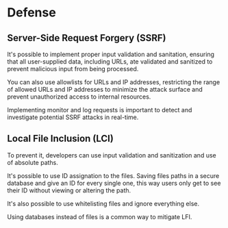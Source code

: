 # Defense

## Server-Side Request Forgery (SSRF)

It's possible to implement proper input validation and sanitation, ensuring that all user-supplied data, including URLs, ate validated and sanitized to prevent malicious input from being processed.

You can also use allowlists for URLs and IP addresses, restricting the range of allowed URLs and IP addresses to minimize the attack surface and prevent unauthorized access to internal resources.

Implementing monitor and log requests is important to detect and investigate potential SSRF attacks in real-time.

## Local File Inclusion (LCI)

To prevent it, developers can use input validation and sanitization and use of absolute paths.

It's possible to use ID assignation to the files. Saving files paths in a secure database and give an ID for every single one, this way users only get to see their ID without viewing or altering the path.

It's also possible to use whitelisting files and ignore everything else.

Using databases instead of files is a common way to mitigate LFI.

